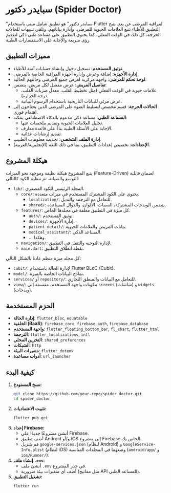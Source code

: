 # سبايدر دكتور (Spider Doctor)

"سبايدر دكتور" هو تطبيق شامل مبني باستخدام Flutter لمراقبة المرضى عن بعد. يتيح التطبيق للأطباء تتبع العلامات الحيوية للمرضى، وإدارة بياناتهم، وتلقي تنبيهات للحالات الحرجة، كل ذلك في الوقت الفعلي. كما يحتوي التطبيق على مساعد طبي ذكي لتقديم رؤى سريعة والإجابة على الاستفسارات الطبية.

## مميزات التطبيق

- **توثيق المستخدم**: تسجيل دخول وإنشاء حسابات آمنة للأطباء.
- **إدارة الأجهزة**: إضافة وعرض وإدارة أجهزة المراقبة الخاصة بالمرضى.
- **لوحة تحكم للمرضى**: واجهة مركزية لعرض جميع المرضى وحالتهم الحالية.
- **تفاصيل المريض**: عرض مفصل لكل مريض، يتضمن:
  - علامات حيوية في الوقت الفعلي (مثل تخطيط القلب، معدل ضربات القلب، درجة الحرارة).
  - عرض مرئي للبيانات التاريخية باستخدام الرسوم البيانية.
- **الحالات الحرجة**: قسم مخصص لتسليط الضوء على المرضى الذين يحتاجون إلى اهتمام فوري.
- **المساعد الطبي**: مساعد ذكي مدعوم بالذكاء الاصطناعي يمكنه:
  - تحليل العلامات الحيوية وتقديم ملخصات عنها.
  - الإجابة على الأسئلة الطبية بناءً على قاعدة معارف.
  - تقديم إرشادات غذائية.
- **إدارة الملف الشخصي**: تحديث معلومات الطبيب.
- **الإعدادات**: تخصيص إعدادات التطبيق، بما في ذلك اللغة (الإنجليزية/العربية).

## هيكلة المشروع

يتبع المشروع هيكلة نظيفة وموجهة نحو الميزات (Feature-Driven) لضمان قابلية التوسع والصيانة. تم تنظيم الكود كالتالي:

- `lib/`: المجلد الرئيسي للكود المصدري.
  - `core/`: يحتوي على الكود المشترك المستخدم في ميزات متعددة.
    - `localization/`: للتعامل مع الترجمة والتديل.
    - `shared/`: يتضمن الويدجات المشتركة، السمات، الألوان، والدوال المساعدة.
  - `features/`: كل ميزة في التطبيق مغلفة في مجلدها الخاص.
    - `auth/`: توثيق المستخدم.
    - `devices/`: إدارة الأجهزة.
    - `patient_detail/`: بيانات المريض والعلامات الحيوية.
    - `medical_assistant/`: المساعد الذكي.
    - ... وهكذا.
  - `navigation/`: لإدارة التوجيه والتنقل في التطبيق.
  - `main.dart`: نقطة انطلاق التطبيق.

كل مجلد ميزة منظم عادةً بالشكل التالي:

- `cubit/`: لإدارة الحالة باستخدام Flutter BLoC (Cubit).
- `model/`: نماذج البيانات الخاصة بالميزة.
- `services/` أو `repository/`: للتعامل مع البيانات والمنطق التجاري.
- `view/`: مكونات واجهة المستخدم، مقسمة إلى `screens` (شاشات) و `widgets` (ويدجات).

## الحزم المستخدمة

- **إدارة الحالة**: `flutter_bloc`, `equatable`
- **الخلفية (BaaS)**: `firebase_core`, `firebase_auth`, `firebase_database`
- **واجهة المستخدم**: `flutter_floating_bottom_bar`, `fl_chart`, `flutter_html`
- **الترجمة**: `flutter_localizations`, `intl`
- **التخزين المحلي**: `shared_preferences`
- **الشبكات**: `http`
- **متغيرات البيئة**: `flutter_dotenv`
- **أدوات مساعدة**: `url_launcher`

## كيفية البدء

1.  **نسخ المستودع:**
    ```bash
    git clone https://github.com/your-repo/spider_doctor.git
    cd spider_doctor
    ```
2.  **تثبيت الاعتماديات:**
    ```bash
    flutter pub get
    ```
3.  **إعداد Firebase:**
    - أنشئ مشروعًا جديدًا على Firebase.
    - أضف تطبيق Android و/أو iOS إلى مشروع Firebase الخاص بك.
    - قم بتنزيل `google-services.json` (لنظام Android) و `GoogleService-Info.plist` (لنظام iOS) وضعهما في المجلدات المناسبة (`android/app/` و `ios/Runner/`).
4.  **إنشاء ملف `.env`:**
    - أنشئ ملف `.env` في جذر المشروع.
    - أضف أي متغيرات بيئة ضرورية (مثل مفاتيح API للمساعد الطبي).
5.  **تشغيل التطبيق:**
    ```bash
    flutter run
    ```
